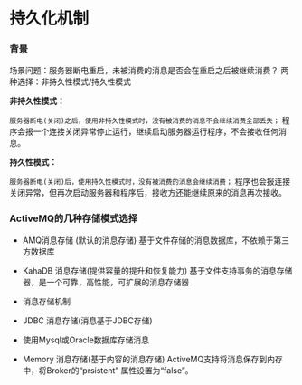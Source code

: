 # 持久化机制

### 背景

场景问题：服务器断电重启，未被消费的消息是否会在重启之后被继续消费？ 两种选择：非持久性模式/持久性模式

**非持久性模式：**

`服务器断电(关闭)之后，使用非持久性模式时，没有被消费的消息不会继续消费全部丢失；` 程序会报一个连接关闭异常停止运行，继续启动服务器运行程序，不会接收任何消息。

**持久性模式：**

`服务器断电(关闭)后，使用持久性模式时，没有被消费的消息会继续消费；` 程序也会报连接关闭异常，但再次启动服务器和程序后，接收方还能继续原来的消息再次接收。

### ActiveMQ的几种存储模式选择

* AMQ消息存储 \(默认的消息存储\)  基于文件存储的消息数据库，不依赖于第三方数据库

* KahaDB 消息存储\(提供容量的提升和恢复能力\) 基于文件支持事务的消息存储器，是一个可靠，高性能，可扩展的消息存储器

* 消息存储机制

* JDBC 消息存储\(消息基于JDBC存储\)

* 使用Mysql或Oracle数据库存储消息

* Memory 消息存储\(基于内容的消息存储\)  ActiveMQ支持将消息保存到内存中，将Broker的“prsistent” 属性设置为“false”。



